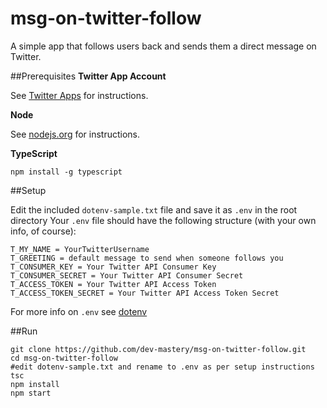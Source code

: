 # msg-on-twitter-follow

A simple app that follows users back and sends them a direct message on Twitter.

##Prerequisites
**Twitter App Account**

See [Twitter Apps](http://apps.twitter.com) for instructions.

**Node**

See [nodejs.org](https://nodejs.org) for instructions.

**TypeScript**

`npm install -g typescript`

##Setup

Edit the included `dotenv-sample.txt` file and save it as `.env` in the root directory
Your `.env` file should have the following structure (with your own info, of course):

    T_MY_NAME = YourTwitterUsername
    T_GREETING = default message to send when someone follows you
    T_CONSUMER_KEY = Your Twitter API Consumer Key
    T_CONSUMER_SECRET = Your Twitter API Consumer Secret
    T_ACCESS_TOKEN = Your Twitter API Access Token
    T_ACCESS_TOKEN_SECRET = Your Twitter API Access Token Secret

For more info on `.env` see [dotenv](https://www.npmjs.com/package/dotenv)

##Run

    git clone https://github.com/dev-mastery/msg-on-twitter-follow.git
    cd msg-on-twitter-follow
    #edit dotenv-sample.txt and rename to .env as per setup instructions
    tsc
    npm install
    npm start